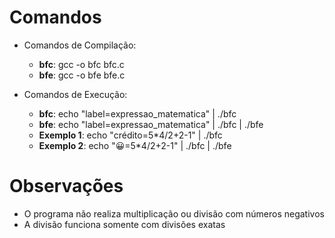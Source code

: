 # Comandos
- Comandos de Compilação:
    - **bfc**: gcc -o bfc bfc.c
    - **bfe**: gcc -o bfe bfe.c

- Comandos de Execução:
    - **bfc**: echo "label=expressao_matematica" | ./bfc
    - **bfe**: echo "label=expressao_matematica" | ./bfc | ./bfe
    - **Exemplo 1**: echo "crédito=5*4/2+2-1" | ./bfc
    - **Exemplo 2**: echo "😀=5*4/2+2-1" | ./bfc | ./bfe

# Observações
- O programa não realiza multiplicação ou divisão com números negativos
- A divisão funciona somente com divisões exatas